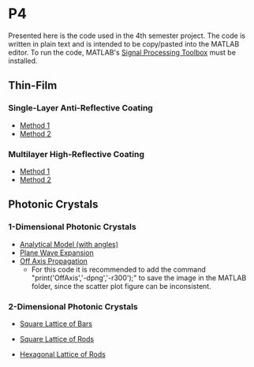 # P4
Presented here is the code used in the 4th semester project. The code is written in plain text and is intended to be copy/pasted into the MATLAB editor. To run the code, MATLAB's [Signal Processing Toolbox](https://se.mathworks.com/products/signal.html) must be installed.


## Thin-Film
### Single-Layer Anti-Reflective Coating
* [Method 1](https://github.com/5-321/P4/blob/main/Thin-Film/Single-Layer/Method%201)
* [Method 2](https://github.com/5-321/P4/blob/main/Thin-Film/Single-Layer/Method%202)
### Multilayer High-Reflective Coating
* [Method 1](https://github.com/5-321/P4/blob/main/Thin-Film/Multilayer/Method%201)
* [Method 2](https://github.com/5-321/P4/blob/main/Thin-Film/Multilayer/Method%202)


## Photonic Crystals
### 1-Dimensional Photonic Crystals
* [Analytical Model (with angles)](https://github.com/5-321/P4/blob/main/1D%20Photonic%20Crystals/Analytical%20Model%20)
* [Plane Wave Expansion](https://github.com/5-321/P4/blob/main/1D%20Photonic%20Crystals/Plane%20Wave%20Expansion)
* [Off Axis Propagation](https://github.com/5-321/P4/blob/main/1D%20Photonic%20Crystals/Off%20Axis%20Propagation)
  * For this code it is recommended to add the command "print('OffAxis','-dpng','-r300');" to save the image in the MATLAB folder, since the scatter plot figure can be inconsistent.
### 2-Dimensional Photonic Crystals
* [Square Lattice of Bars](https://github.com/5-321/P4/blob/main/2D%20Photonic%20Crystals/Square%20Lattice%20of%20Bars)

* [Square Lattice of Rods](https://github.com/5-321/P4/blob/main/2D%20Photonic%20Crystals/Square%20Lattice%20of%20Rods)

* [Hexagonal Lattice of Rods](https://github.com/5-321/P4/blob/main/2D%20Photonic%20Crystals/Hexagonal%20Lattice%20of%20Rods)

